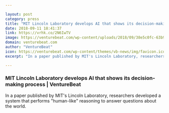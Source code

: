 ```yaml
---

layout: post
category: press
title: "MIT Lincoln Laboratory develops AI that shows its decision-making process"
date: 2018-09-11 18:41:37
link: https://vrhk.co/2N6IwTV
image: https://venturebeat.com/wp-content/uploads/2018/09/38e5c0fc-63b9-4dbf-bd4c-a2eeee0104db.png?fit=1192%2C852&strip=all
domain: venturebeat.com
author: "VentureBeat"
icon: https://venturebeat.com/wp-content/themes/vb-news/img/favicon.ico
excerpt: "In a paper published by MIT's Lincoln Laboratory, researchers developed a system that performs \"human-like\" reasoning to answer questions about the world."

---
```


### MIT Lincoln Laboratory develops AI that shows its decision-making process | VentureBeat

In a paper published by MIT's Lincoln Laboratory, researchers developed a system that performs "human-like" reasoning to answer questions about the world.